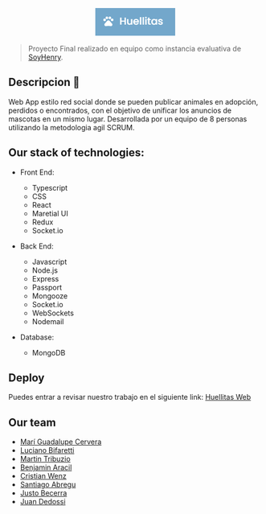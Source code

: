 <p align='center'>
    <img src='client\src\images\huellitas.png' />
</p>

>Proyecto Final realizado en equipo como instancia evaluativa de [SoyHenry](https://www.soyhenry.com/). 

## Descripcion 🎇
Web App estilo red social donde se pueden publicar animales en
adopción, perdidos o encontrados, con el objetivo de unificar los
anuncios de mascotas en un mismo lugar. 
Desarrollada por un equipo de 8 personas utilizando la metodologia agil SCRUM.

## Our stack of technologies:

- Front End:
    + Typescript
    + CSS
    + React
    + Maretial UI
    + Redux
    + Socket.io

- Back End:
    + Javascript
    + Node.js
    + Express
    + Passport
    + Mongooze
    + Socket.io
    + WebSockets
    + Nodemail 

- Database: 
    + MongoDB

## Deploy
Puedes entrar a revisar nuestro trabajo en el siguiente link: [Huellitas Web](https://huellitas.vercel.app/home)

## Our team
* [Marí Guadalupe Cervera](https://github.com/maria-guadalupe-cervera)
* [Luciano Bifaretti](https://github.com/luchobifa)
* [Martin Tribuzio](https://github.com/Martintribuzio)
* [Benjamin Aracil](https://github.com/benjaaracil)
* [Cristian Wenz](https://github.com/cdwenz)
* [Santiago Abregu](https://github.com/santipk)
* [Justo Becerra](https://github.com/JustBecerra)
* [Juan Dedossi](https://github.com/JuanDedossi)
